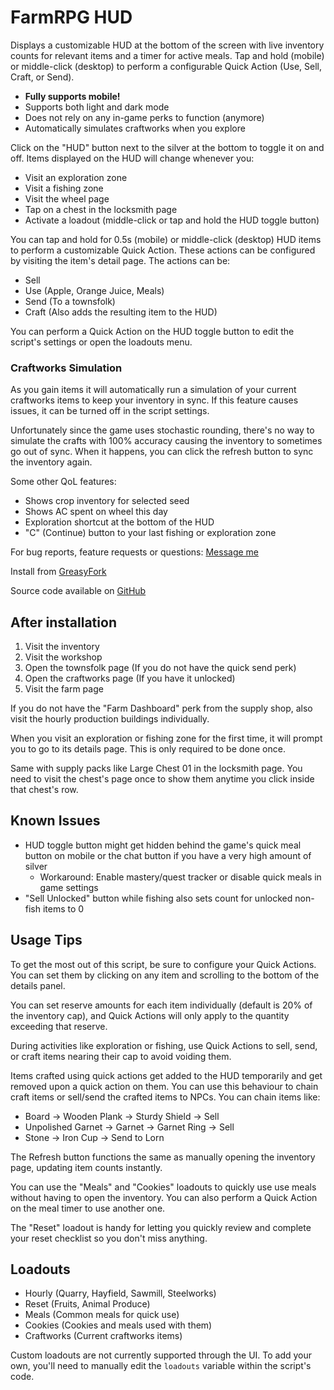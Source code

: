 # FarmRPG HUD
Displays a customizable HUD at the bottom of the screen with live inventory counts for relevant items and a timer for active meals. Tap and hold (mobile) or middle-click (desktop) to perform a configurable Quick Action (Use, Sell, Craft, or Send). 


- **Fully supports mobile!**
- Supports both light and dark mode
- Does not rely on any in-game perks to function (anymore)
- Automatically simulates craftworks when you explore


Click on the "HUD" button next to the silver at the bottom to toggle it on and off. Items displayed on the HUD will change whenever you: 
- Visit an exploration zone
- Visit a fishing zone
- Visit the wheel page
- Tap on a chest in the locksmith page
- Activate a loadout (middle-click or tap and hold the HUD toggle button)

You can tap and hold for 0.5s (mobile) or middle-click (desktop) HUD items to perform a customizable Quick Action. These actions can be configured by visiting the item's detail page. The actions can be:
- Sell
- Use (Apple, Orange Juice, Meals)
- Send (To a townsfolk)
- Craft (Also adds the resulting item to the HUD)

You can perform a Quick Action on the HUD toggle button to edit the script's settings or open the loadouts menu.


### Craftworks Simulation
As you gain items it will automatically run a simulation of your current craftworks items to keep your inventory in sync. If this feature causes issues, it can be turned off in the script settings. 

Unfortunately since the game uses stochastic rounding, there's no way to simulate the crafts with 100% accuracy causing the inventory to sometimes go out of sync. When it happens, you can click the refresh button to sync the inventory again. 


Some other QoL features:
- Shows crop inventory for selected seed
- Shows AC spent on wheel this day
- Exploration shortcut at the bottom of the HUD
- "C" (Continue) button to your last fishing or exploration zone


For bug reports, feature requests or questions:
[Message me](https://farmrpg.com/index.php#!/sendmessage.php?to=AppleBottomJeans)

Install from [GreasyFork](https://greasyfork.org/en/scripts/537132-frpg-hud)

Source code available on [GitHub](https://github.com/LOUDSOUL/frpg-hud/)


## After installation
1. Visit the inventory
2. Visit the workshop
3. Open the townsfolk page (If you do not have the quick send perk)
4. Open the craftworks page (If you have it unlocked)
5. Visit the farm page

If you do not have the "Farm Dashboard" perk from the supply shop, also visit the hourly production buildings individually.

When you visit an exploration or fishing zone for the first time, it will prompt you to go to its details page. This is only required to be done once. 

Same with supply packs like Large Chest 01 in the locksmith page. You need to visit the chest's page once to show them anytime you click inside that chest's row.


## Known Issues
- HUD toggle button might get hidden behind the game's quick meal button on mobile or the chat button if you have a very high amount of silver
    - Workaround: Enable mastery/quest tracker or disable quick meals in game settings
- "Sell Unlocked" button while fishing also sets count for unlocked non-fish items to 0


## Usage Tips
To get the most out of this script, be sure to configure your Quick Actions. You can set them by clicking on any item and scrolling to the bottom of the details panel.

You can set reserve amounts for each item individually (default is 20% of the inventory cap), and Quick Actions will only apply to the quantity exceeding that reserve.

During activities like exploration or fishing, use Quick Actions to sell, send, or craft items nearing their cap to avoid voiding them. 

Items crafted using quick actions get added to the HUD temporarily and get removed upon a quick action on them. You can use this behaviour to chain craft items or sell/send the crafted items to NPCs. You can chain items like:
- Board -> Wooden Plank -> Sturdy Shield -> Sell
- Unpolished Garnet -> Garnet -> Garnet Ring -> Sell
- Stone -> Iron Cup -> Send to Lorn

The Refresh button functions the same as manually opening the inventory page, updating item counts instantly.

You can use the "Meals" and "Cookies" loadouts to quickly use use meals without having to open the inventory. You can also perform a Quick Action on the meal timer to use another one.

The "Reset" loadout is handy for letting you quickly review and complete your reset checklist so you don't miss anything.


## Loadouts
- Hourly (Quarry, Hayfield, Sawmill, Steelworks)
- Reset (Fruits, Animal Produce)
- Meals (Common meals for quick use)
- Cookies (Cookies and meals used with them)
- Craftworks (Current craftworks items)

Custom loadouts are not currently supported through the UI. To add your own, you'll need to manually edit the `loadouts` variable within the script's code.
